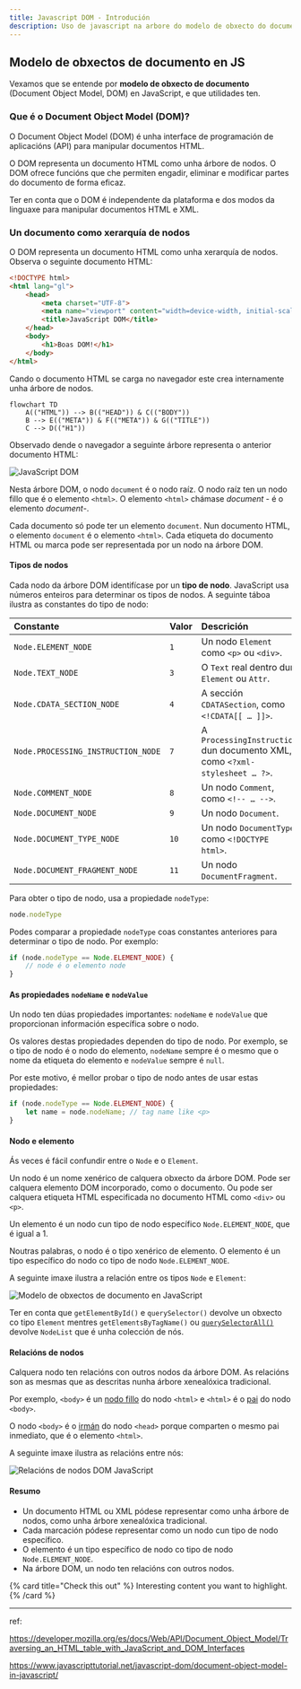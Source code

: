 ```yaml
---
title: Javascript DOM - Introdución
description: Uso de javascript na arbore do modelo de obxecto do documento
---
```

## Modelo de obxectos de documento en JS

Vexamos que se entende por **modelo de obxecto de documento** (Document Object Model, DOM) en JavaScript, e que utilidades ten.

### Que é o Document Object Model (DOM)?

O Document Object Model (DOM) é unha interface de programación de aplicacións (API) para manipular documentos HTML.

O DOM representa un documento HTML como unha árbore de nodos. O DOM ofrece funcións que che permiten engadir, eliminar e modificar partes do documento de forma eficaz.

Ter en conta que o DOM é independente da plataforma e dos modos da linguaxe para manipular documentos HTML e XML.

### Un documento como xerarquía de nodos

O DOM representa un documento HTML como unha xerarquía de nodos. Observa o seguinte documento HTML:

```html
<!DOCTYPE html>
<html lang="gl">
    <head>
        <meta charset="UTF-8">
        <meta name="viewport" content="width=device-width, initial-scale=1.0">
        <title>JavaScript DOM</title>
    </head>
    <body>
        <h1>Boas DOM!</h1>
    </body>
</html>
```
Cando o documento HTML se carga no navegador este crea internamente unha árbore de nodos.

```mermaid
flowchart TD
    A(("HTML")) --> B(("HEAD")) & C(("BODY"))
    B --> E(("META")) & F(("META")) & G(("TITLE"))
    C --> D(("H1"))
```

Observado dende o navegador a seguinte árbore representa o anterior documento HTML:

![JavaScript DOM](./assets/JavaScript-DOM.png)

Nesta árbore DOM, o nodo `document` é o nodo raíz. O nodo raíz ten un nodo fillo que é o elemento `<html>`. O elemento `<html>` chámase *document* - é o elemento *document*-.

Cada documento só pode ter un elemento `document`. Nun documento HTML, o elemento `document` é o elemento  `<html>`. Cada etiqueta do documento HTML ou marca pode ser representada por un nodo na árbore DOM.

#### Tipos de nodos

Cada nodo da árbore DOM identifícase por un **tipo de nodo**. JavaScript usa números enteiros para determinar os tipos de nodos. A seguinte táboa ilustra as constantes do tipo de nodo:

| Constante                          | Valor | Descrición                                                   |
| :--------------------------------- | :---- | :----------------------------------------------------------- |
| `Node.ELEMENT_NODE`                | `1`   | Un nodo `Element` como `<p>` ou `<div>`.                     |
| `Node.TEXT_NODE`                   | `3`   | O `Text`  real dentro dun `Element` ou `Attr`.               |
| `Node.CDATA_SECTION_NODE`          | `4`   | A sección `CDATASection`, como `<!CDATA[[ … ]]>`.            |
| `Node.PROCESSING_INSTRUCTION_NODE` | `7`   | A `ProcessingInstruction`  dun documento XML, como `<?xml-stylesheet … ?>`. |
| `Node.COMMENT_NODE`                | `8`   | Un nodo `Comment`, como `<!-- … -->`.                        |
| `Node.DOCUMENT_NODE`               | `9`   | Un nodo `Document`.                                          |
| `Node.DOCUMENT_TYPE_NODE`          | `10`  | Un nodo `DocumentType`, como `<!DOCTYPE html>`.              |
| `Node.DOCUMENT_FRAGMENT_NODE`      | `11`  | Un nodo `DocumentFragment`.                                  |

Para obter o tipo de nodo, usa a propiedade `nodeType`:

```js
node.nodeType
```

Podes comparar a propiedade `nodeType` coas constantes anteriores para determinar o tipo de nodo. Por exemplo:

```js
if (node.nodeType == Node.ELEMENT_NODE) {
    // node é o elemento node
}
```

#### As propiedades `nodeName` e `nodeValue`

Un nodo ten dúas propiedades importantes: `nodeName` e `nodeValue` que proporcionan información específica sobre o nodo.

Os valores destas propiedades dependen do tipo de nodo. Por exemplo, se o tipo de nodo é o nodo do elemento, `nodeName` sempre é o mesmo que o nome da etiqueta do elemento e `nodeValue` sempre é `null`.

Por este motivo, é mellor probar o tipo de nodo antes de usar estas propiedades:

```js
if (node.nodeType == Node.ELEMENT_NODE) {
    let name = node.nodeName; // tag name like <p>
}
```

#### Nodo e elemento

Ás veces é fácil confundir entre o `Node`  e o `Element`.

Un nodo é un nome xenérico de calquera obxecto da árbore DOM. Pode ser calquera elemento DOM incorporado, como o documento. Ou pode ser calquera etiqueta HTML especificada no documento HTML como `<div>` ou `<p>`. 

Un elemento é un nodo cun tipo de nodo específico `Node.ELEMENT_NODE`, que é igual a 1.

Noutras palabras, o nodo é o tipo xenérico de elemento. O elemento é un tipo específico do nodo co tipo de nodo `Node.ELEMENT_NODE`.

A seguinte imaxe ilustra a relación entre os tipos `Node` e `Element`:

![Modelo de obxectos de documento en JavaScript](./assets/Document-Object-Model-in-JavaScript.png)

Ter en conta que `getElementById()` e `querySelector()` devolve un obxecto co tipo `Element` mentres `getElementsByTagName()` ou [`querySelectorAll()`](https://www.javascripttutorial.net/javascript-dom/javascript-queryselector/) devolve `NodeList` que é unha colección de nós. 

#### Relacións de nodos

Calquera nodo ten relacións con outros nodos da árbore DOM. As relacións son as mesmas que as descritas nunha árbore xenealóxica tradicional.

Por exemplo, `<body>` é un [nodo fillo](https://www.javascripttutorial.net/javascript-dom/javascript-get-child-element/) do nodo `<html>` e `<html>` é o [pai](https://www.javascripttutorial.net/javascript-dom/javascript-get-parent-element-parentnode/) do nodo `<body>`.

O nodo `<body>` é o [irmán](https://www.javascripttutorial.net/javascript-dom/javascript-siblings/) do nodo `<head>` porque comparten o mesmo pai inmediato, que é o elemento `<html>`.

A seguinte imaxe ilustra as relacións entre nós:

![Relacións de nodos DOM JavaScript](./assets/JavaScript-DOM-Node-Relationships.png)

#### Resumo

- Un documento HTML ou XML pódese representar como unha árbore de nodos, como unha árbore xenealóxica tradicional.
- Cada marcación pódese representar como un nodo cun tipo de nodo específico.
- O elemento é un tipo específico de nodo co tipo de nodo `Node.ELEMENT_NODE`.
- Na árbore DOM, un nodo ten relacións con outros nodos.


{% card title="Check this out" %}
Interesting content you want to highlight.
{% /card %}


---

ref:

https://developer.mozilla.org/es/docs/Web/API/Document_Object_Model/Traversing_an_HTML_table_with_JavaScript_and_DOM_Interfaces

https://www.javascripttutorial.net/javascript-dom/document-object-model-in-javascript/